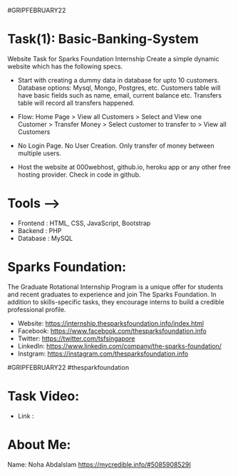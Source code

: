 #GRIPFEBRUARY22
# Task(1): Basic-Banking-System 
Website Task for Sparks Foundation Internship
Create a simple dynamic website which has the following specs.</br>
 - Start with creating a dummy data in database for upto 10 customers.
   Database options: Mysql, Mongo, Postgres, etc. Customers table will
   have basic fields such as name, email, current balance etc. Transfers
   table will record all transfers happened.

-  Flow: Home Page > View all Customers > Select and View one Customer >
   Transfer Money > Select customer to transfer to > View all Customers
   
-  No Login Page. No User Creation. Only transfer of money between
   multiple users.
   
-  Host the website at 000webhost, github.io, heroku app or any other free
   hosting provider. Check in code in github.

# Tools --> 
- Frontend : HTML, CSS, JavaScript, Bootstrap
- Backend : PHP
- Database : MySQL

# Sparks Foundation:
The Graduate Rotational Internship Program is a unique offer for students and recent graduates
to experience and join The Sparks Foundation. 
In addition to skills-specific tasks, they encourage interns to build a credible professional profile.

- Website: https://internship.thesparksfoundation.info/index.html
- Facebook: https://www.facebook.com/thesparksfoundation.info
- Twitter: https://twitter.com/tsfsingapore 
- LinkedIn: https://www.linkedin.com/company/the-sparks-foundation/
- Instgram: https://instagram.com/thesparksfoundation.info

#GRIPFEBRUARY22 #thesparkfoundation 

# Task Video:
- Link : 

# About Me:
Name: Noha Abdalslam
https://mycredible.info/#5085908529I

